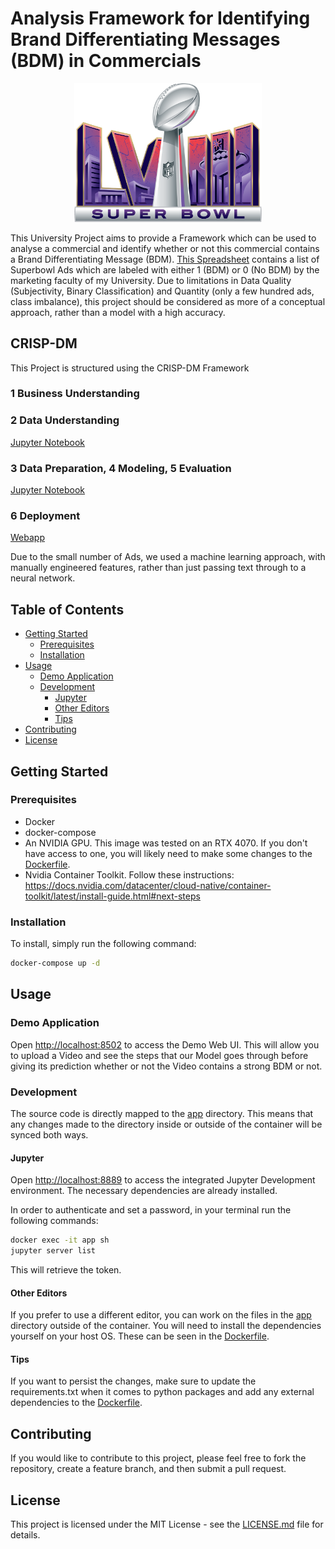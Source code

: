 # Analysis Framework for Identifying Brand Differentiating Messages (BDM) in Commercials

<div style="text-align: center;">
  <img src="./images/SuperBowl.png" alt="Super Bowl" width="300"/>
</div>

This University Project aims to provide a Framework which can be used to analyse a commercial and identify whether or not this commercial contains a Brand Differentiating Message (BDM). [This Spreadsheet](BDM.xlsx) contains a list of Superbowl Ads which are labeled with either 1 (BDM) or 0 (No BDM) by the marketing faculty of my University. Due to limitations in Data Quality (Subjectivity, Binary Classification) and Quantity (only a few hundred ads, class imbalance), this project should be considered as more of a conceptual approach, rather than a model with a high accuracy.

## CRISP-DM

This Project is structured using the CRISP-DM Framework

### 1 Business Understanding
### 2 Data Understanding
[Jupyter Notebook](<./2 - Data Understanding.ipynb>)
### 3 Data Preparation, 4 Modeling, 5 Evaluation
[Jupyter Notebook](<./3-5 Data Preparation, Modeling, Evaluation.ipynb>)
### 6 Deployment
[Webapp](<./6 Deployment.py>)

Due to the small number of Ads, we used a machine learning approach, with manually engineered features, rather than just passing text through to a neural network.

## Table of Contents
- [Getting Started](#getting-started)
  - [Prerequisites](#prerequisites)
  - [Installation](#installation)
- [Usage](#usage)
  - [Demo Application](#demo-application)
  - [Development](#development)
    - [Jupyter](#jupyter)
    - [Other Editors](#other-editors)
    - [Tips](#tips)
- [Contributing](#contributing)
- [License](#license)

## Getting Started
### Prerequisites
- Docker
- docker-compose
- An NVIDIA GPU. This image was tested on an RTX 4070. If you don't have access to one, you will likely need to make some changes to the [Dockerfile](./Dockerfile).
- Nvidia Container Toolkit. Follow these instructions: https://docs.nvidia.com/datacenter/cloud-native/container-toolkit/latest/install-guide.html#next-steps


### Installation
To install, simply run the following command:
```bash
docker-compose up -d
```

## Usage
### Demo Application
Open [http://localhost:8502](http://localhost:8502) to access the Demo Web UI. This will allow you to upload a Video and see the steps that our Model goes through before giving its prediction whether or not the Video contains a strong BDM or not.

### Development
The source code is directly mapped to the [app](./app/) directory. This means that any changes made to the directory inside or outside of the container will be synced both ways.

#### Jupyter 
Open [http://localhost:8889](http://localhost:8889) to access the integrated Jupyter Development environment. The necessary dependencies are already installed.

In order to authenticate and set a password, in your terminal run the following commands:

```bash
docker exec -it app sh
jupyter server list
```
This will retrieve the token.

#### Other Editors
If you prefer to use a different editor, you can work on the files in the [app](./app/) directory outside of the container. You will need to install the dependencies yourself on your host OS. These can be seen in the [Dockerfile](./Dockerfile).

#### Tips
If you want to persist the changes, make sure to update the requirements.txt when it comes to python packages and add any external dependencies to the [Dockerfile](./Dockerfile).

## Contributing
If you would like to contribute to this project, please feel free to fork the repository, create a feature branch, and then submit a pull request.

## License
This project is licensed under the MIT License - see the [LICENSE.md](LICENSE.md) file for details.

[^1]: [Nvidia Container Toolkit Installation Guide](https://docs.nvidia.com/datacenter/cloud-native/container-toolkit/latest/install-guide.html#installing-with-apt)
